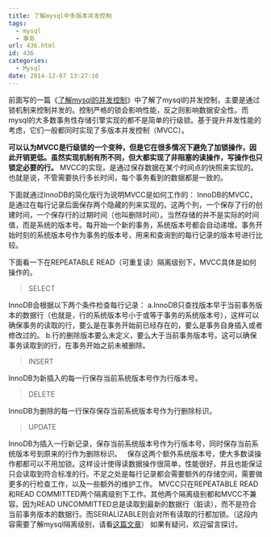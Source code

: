 ```yaml
---
title: 了解mysql中多版本并发控制
tags:
  - mysql
  - 事务
url: 436.html
id: 436
categories:
  - Mysql
date: 2014-12-07 13:27:10
---
```


前面写的一篇《[了解mysql的并发控制](http://www.veitor.net/article/427.html "了解mysql的并发控制")》中了解了mysql的并发控制，主要是通过锁机制来控制并发的。控制严格的锁会影响性能，反之则影响数据安全性。而mysql的大多数事务性存储引擎实现的都不是简单的行级锁。基于提升并发性能的考虑，它们一般都同时实现了多版本并发控制（MVCC）。 

**可以认为MVCC是行级锁的一个变种，但是它在很多情况下避免了加锁操作，因此开销更低。虽然实现机制有所不同，但大都实现了非阻塞的读操作，写操作也只锁定必要的行。** MVCC的实现，是通过保存数据在某个时间点的快照来实现的。也就是说，不管需要执行多长时间，每个事务看到的数据都是一致的。

<!-- more -->

下面就通过InnoDB的简化版行为说明MVCC是如何工作的： InnoDB的MVCC，是通过在每行记录后面保存两个隐藏的列来实现的。这两个列，一个保存了行的创建时间，一个保存行的过期时间（也叫删除时间）。当然存储的并不是实际的时间值，而是系统的版本号。每开始一个新的事务，系统版本号都会自动递增。事务开始时刻的系统版本号作为事务的版本号，用来和查询到的每行记录的版本号进行比较。


下面看一下在REPEATABLE READ（可重复读）隔离级别下，MVCC具体是如何操作的。

> SELECT

InnoDB会根据以下两个条件检查每行记录： a.InnoDB只查找版本早于当前事务版本的数据行（也就是，行的系统版本号小于或等于事务的系统版本号），这样可以确保事务的读取的行，要么是在事务开始前已经存在的，要么是事务自身插入或者修改过的。 b.行的删除版本要么未定义，要么大于当前事务版本号。这可以确保事务读取到的行，在事务开始之前未被删除。

> INSERT

InnoDB为新插入的每一行保存当前系统版本号作为行版本号。

> DELETE

InnoDB为删除的每一行保存保存当前系统版本号作为行删除标识。

> UPDATE

InnoDB为插入一行新记录，保存当前系统版本号作为行版本号，同时保存当前系统版本号到原来的行作为删除标识。   保存这两个额外系统版本号，使大多数读操作都都可以不用加锁。这样设计使得读数据操作很简单，性能很好，并且也能保证只会读取到符合标准的行。不足之处是每行记录都会需要额外的存储空间，需要做更多的行检查工作，以及一些额外的维护工作。 MVCC只在REPEATABLE READ和READ COMMITTED两个隔离级别下工作。其他两个隔离级别都和MVCC不兼容。因为READ UNCOMMITTED总是读取到最新的数据行（脏读），而不是符合当前事务版本的数据行。而SERIALIZABLE则会对所有读取的行都加锁。（这段内容需要了解mysql隔离级别，请看[这篇文章](http://www.veitor.net/article/319.html "Mysql事务以及隔离级别")） 如果有疑问，欢迎留言探讨。